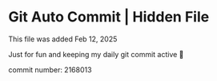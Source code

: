 # Git Auto Commit | Hidden File

This file was added Feb 12, 2025

Just for fun and keeping my daily git commit active 🤪

commit number: 2168013
